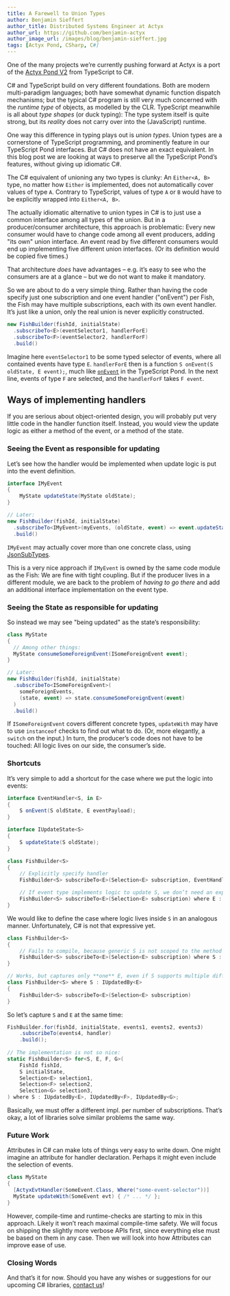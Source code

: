 ```yaml
---
title: A Farewell to Union Types
author: Benjamin Sieffert
author_title: Distributed Systems Engineer at Actyx
author_url: https://github.com/benjamin-actyx
author_image_url: /images/blog/benjamin-sieffert.jpg
tags: [Actyx Pond, CSharp, C#]
---
```


One of the many projects we’re currently pushing forward at Actyx is a port of the [Actyx
Pond V2](./2020-07-24-pond-v2-release) from TypeScript to C#.

C# and TypeScript build on very different foundations. Both are modern multi-paradigm languages;
both have somewhat dynamic function dispatch mechanisms; but the typical C# program is still very much
concerned with the _runtime type_ of objects, as modelled by the CLR. TypeScript meanwhile is
all about _type shapes_ (or duck typing): The type system itself is quite strong, but its _reality_ does
not carry over into the (JavaScript) runtime.

One way this difference in typing plays out is _union types_. Union types are a cornerstone of TypeScript
programming, and prominently feature in our TypeScript Pond interfaces. But C# does not have an exact
equivalent. In this blog post we are looking at ways to preserve all the TypeScript Pond’s features, without
giving up idiomatic C#.

<!-- truncate -->

The C# equivalent of unioning any two types is clunky: An `Either<A, B>` type, no matter how
`Either` is implemented, does not automatically cover values of type `A`. Contrary to TypeScript,
values of type `A` or `B` would have to be explicitly wrapped into `Either<A, B>`.

The actually idiomatic alternative to union types in C# is to just use a common interface among all
types of the union. But in a producer/consumer architecture, this approach is problematic: Every
new consumer would have to change code among all event producers, adding "its own" union
interface. An event read by five different consumers would end up implementing five different union
interfaces. (Or its definition would be copied five times.)

That architecture _does_ have advantages – e.g. it’s easy to see who the consumers are at a
glance – but we do not want to make it mandatory.

So we are about to do a very simple thing. Rather than having the code specify just one subscription and
one event handler ("onEvent") per Fish, the Fish may have multiple subscriptions, each with its own event
handler. It’s just like a union, only the real union is never explicitly constructed.

```cs
new FishBuilder(fishId, initialState)
  .subscribeTo<E>(eventSelector1, handlerForE)
  .subscribeTo<F>(eventSelector2, handlerForF)
  .build()
```

Imagine here `eventSelector1` to be some typed selector of events, where all contained events have type
`E`. `handlerForE` then is a function `S onEvent(S oldState, E event);`, much like [`onEvent`](https://developer.actyx.com/docs/pond/guides/local-state) in the
TypeScript Pond. In the next line, events of type `F` are selected, and the `handlerForF` takes `F event`.

## Ways of implementing handlers

If you are serious about object-oriented design, you will probably put very little code in the
handler function itself. Instead, you would view the update logic as either a method of the event,
or a method of the state.

### Seeing the Event as responsible for updating

Let’s see how the handler would be implemented when update logic is put into the event definition.

```cs
interface IMyEvent
{
    MyState updateState(MyState oldState);
}

// Later:
new FishBuilder(fishId, initialState)
  .subscribeTo<IMyEvent>(myEvents, (oldState, event) => event.updateState(oldState))
  .build()
```

`IMyEvent` may actually cover more than one concrete class, using
[JsonSubTypes](https://github.com/manuc66/JsonSubTypes).

This is a very nice approach if `IMyEvent` is owned by the same code module as the Fish: We are fine
with tight coupling. But if the producer lives in a different module, we are back to the problem of
_having to go there_ and add an additional interface implementation on the event type.

### Seeing the State as responsible for updating

So instead we may see "being updated" as the state’s responsibility:

```cs
class MyState
{
  // Among other things:
  MyState consumeSomeForeignEvent(ISomeForeignEvent event);
}

// Later:
new FishBuilder(fishId, initialState)
  .subscribeTo<ISomeForeignEvent>(
    someForeignEvents,
    (state, event) => state.consumeSomeForeignEvent(event)
  )
  .build()
```

If `ISomeForeignEvent` covers different concrete types, `updateWith` may have to use `instanceof`
checks to find out what to do. (Or, more elegantly, a `switch` on the input.) In turn, the
producer’s code does not have to be touched: All logic lives on our side, the consumer’s side.

### Shortcuts

It’s very simple to add a shortcut for the case where we put the logic into events:

```cs
interface EventHandler<S, in E>
{
    S onEvent(S oldState, E eventPayload);
}

interface IUpdateState<S>
{
    S updateState(S oldState);
}

class FishBuilder<S>
{
    // Explicitly specify handler
    FishBuilder<S> subscribeTo<E>(Selection<E> subscription, EventHandler<S, E> handler);

    // If event type implements logic to update S, we don’t need an explicit handler!
    FishBuilder<S> subscribeTo<E>(Selection<E> subscription) where E : IUpdateState<S>;
}
```

We would like to define the case where logic lives inside `S` in an analogous manner. Unfortunately,
C# is not that expressive yet.

```cs
class FishBuilder<S>
{
    // Fails to compile, because generic S is not scoped to the method
    FishBuilder<S> subscribeTo<E>(Selection<E> subscription) where S : IUpdatedBy<E>;
}

// Works, but captures only **one** E, even if S supports multiple different E.
class FishBuilder<S> where S : IUpdatedBy<E>
{
    FishBuilder<S> subscribeTo<E>(Selection<E> subscription)
}
```

So let’s capture `S` and `E` at the same time:

```csharp
FishBuilder.for(fishId, initialState, events1, events2, events3)
    .subscribeTo(events4, handler)
    .build();
    
// The implementation is not so nice:
static FishBuilder<S> for<S, E, F, G>(
    FishId fishId,
    S initialState,
    Selection<E> selection1,
    Selection<F> selection2,
    Selection<G> selection3,
) where S : IUpdatedBy<E>, IUpdatedBy<F>, IUpdatedBy<G>;
```

Basically, we must offer a different impl. per number of subscriptions. That’s okay, a lot of
libraries solve similar problems the same way.

### Future Work

Attributes in C# can make lots of things very easy to write down. One might imagine an attribute for
handler declaration. Perhaps it might even include the selection of events.

```cs
class MyState
{
  [ActyxEvtHandler(SomeEvent.Class, Where("some-event-selector"))]
  MyState updateWith(SomeEvent evt) { /* ... */ };
}
```
However, compile-time and runtime-checks are starting to mix in this approach. Likely it won’t reach
maximal compile-time safety. We will focus on shipping the slightly more verbose APIs first, since
everything else must be based on them in any case. Then we will look into how Attributes can improve
ease of use.

### Closing Words

And that’s it for now. Should you have any wishes or suggestions for our upcoming C# libraries, [contact us](mailto:developer@actyx.io)!
